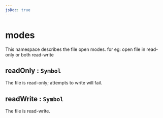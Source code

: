 ```yaml
---
jsDoc: true
---
```


<a name="module-storage-modes" id="module-storage-modes"></a>

# modes
This namespace describes the file open modes. for eg: open file in read-only or both read-write



<JsDocParameters/>

<a name="module-storage-modes-readonly" id="module-storage-modes-readonly"></a>

## readOnly : `Symbol`
The file is read-only; attempts to write will fail.



<a name="module-storage-modes-readwrite" id="module-storage-modes-readwrite"></a>

## readWrite : `Symbol`
The file is read-write.


